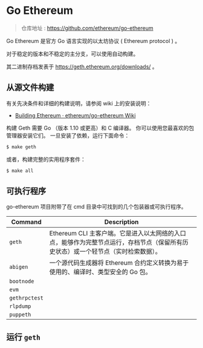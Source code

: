 # Go Ethereum

> 仓库地址 : <https://github.com/ethereum/go-ethereum>

Go Ethereum 是官方 Go 语言实现的以太坊协议 ( Ethereum protocol ) 。

对于稳定的版本和不稳定的主分支，可以使用自动构建。

其二进制存档发表于 <https://geth.ethereum.org/downloads/> 。

## 从源文件构建

有关先决条件和详细的构建说明，请参阅 wiki 上的安装说明：

- [Building Ethereum · ethereum/go-ethereum Wiki](https://github.com/ethereum/go-ethereum/wiki/Building-Ethereum)

构建 Geth 需要 Go （版本 1.10 或更高）和 C 编译器。
你可以使用您最喜欢的包管理器安装它们。
一旦安装了依赖，运行下面命令：

```sh
$ make geth
```

或者，构建完整的实用程序套件：

```sh
$ make all
```

## 可执行程序

go-ethereum 项目附带了在 cmd 目录中可找到的几个包装器或可执行程序。

Command | Description
-|-
`geth` | Ethereum CLI 主客户端。它是进入以太网络的入口点，能够作为完整节点运行，存档节点（保留所有历史状态）或一个轻节点（实时检索数据）。
`abigen` | 一个源代码生成器将 Ethereum 合约定义转换为易于使用的、编译时、类型安全的 Go 包。
`bootnode` |
`evm` |
`gethrpctest` |
`rlpdump` |
`puppeth` |

## 运行 `geth`

